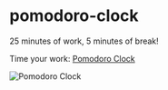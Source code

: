 # pomodoro-clock
25 minutes of work, 5 minutes of break!

Time your work: [Pomodoro Clock](http://danieljobe.com/pomodoro-clock)

![Pomodoro Clock](http://danieljobe.com/pomodoro-clock/thumbnail3.png)

